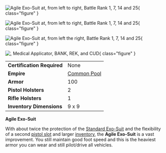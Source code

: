 ![
[Agile Exo-Suit](Agile_Exo-Suit.md) at, from left to right,
[Battle Rank](../terminology/Battle_Rank.md) 1, 7, 14 and 25](../images/NCAgileArmors2.jpg){ class="figure" }

![
[Agile Exo-Suit](Agile_Exo-Suit.md) at, from left to right,
[Battle Rank](../terminology/Battle_Rank.md) 1, 7, 14 and 25](../images/TRAgileArmor2.jpg){ class="figure" }

![
[Agile Exo-Suit](Agile_Exo-Suit.md) at, from left the right,
[Battle Rank](../terminology/Battle_Rank.md) 1, 7, 14 and 25](../images/VS_Agiles.jpg){ class="figure" }

![,
[Medical Applicator](../weapons/Medical_Applicator.md),
[BANK](../weapons/Body_Armor_Nano_Kit.md),
[REK](../weapons/Remote_Electronics_Kit.md), and
[CUD](../weapons/Command_Uplink_Device.md)](../images/Agile_Inventory.jpg){ class="figure" }

|                            |                                              |
| -------------------------- | -------------------------------------------- |
| **Certification Required** | None                                         |
| **Empire**                 | [Common Pool](../terminology/Common_Pool.md) |
| **Armor**                  | 100                                          |
| **Pistol Holsters**        | 2                                            |
| **Rifle Holsters**         | 1                                            |
| **Inventory Dimensions**   | 9 x 9                                        |

**Agile Exo-Suit**

With about twice the protection of the [Standard Exo-Suit](Standard_Exo-Suit.md)
and the flexibility of a second [pistol slot](../etc/Holster.md) and larger
[inventory](../terminology/Inventory.md), the **Agile Exo-Suit** is a vast
improvement. You still maintain good foot speed and this is the heaviest armor
you can wear and still pilot/drive all vehicles.
